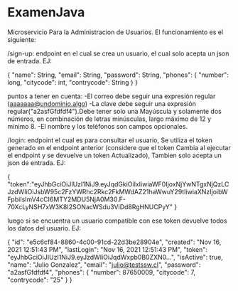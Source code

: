 # ExamenJava

Microservicio Para la Administracion de Usuarios. El funcionamiento es el siguiente:

/sign-up: endpoint en el cual se crea un usuario, el cual solo acepta un json de entrada. EJ:

{
"name": String,
"email": String,
"password": String,
"phones": 
{
"number": long,
"citycode": int,
"contrycode": String
}
}

puntos a tener en cuenta:
-El correo debe seguir una expresión regular (aaaaaaa@undominio.algo)
-La clave debe seguir una expresión regular("a2asfGfdfdf4").Debe tener solo una Mayúscula y solamente dos números, en combinación de letras minúsculas, largo máximo de 12 y mínimo 8.
-El nombre y los teléfonos son campos opcionales.


/login: endpoint el cual es para consultar el usuario, Se utiliza el token generado en el endpoint anterior (considere que el token Cambia al ejecutar el endpoint y se devuelve un token Actualizado), Tambien solo acepta un json de entrada. EJ:

{
   "token":"eyJhbGciOiJIUzI1NiJ9.eyJqdGkiOiIxIiwiaWF0IjoxNjYwNTgxNjQzLCJzdWIiOiJsbW95c2FzYWRhc2Rkc2FkMWdAZ21haWwuY29tIiwiaXNzIjoibWFpbiIsImV4cCI6MTY2MDU5NjA0M30.F-70XcLyNSH7xW3K8I2SONacWSdu3ViDd8RgHNUCPyY"
}

luego si se encuentra un usuario compatible con ese token devuelve todos los datos del usuario. EJ:

{
"id": "e5c6cf84-8860-4c00-91cd-22d3be28904e",
"created": "Nov 16, 2021 12:51:43 PM",
"lastLogin": "Nov 16, 2021 12:51:43 PM",
"token": "eyJhbGciOiJIUzI1NiJ9.eyJzdWIiOiJqdWxpb0B0ZXN0...",
"isActive": true,
"name": "Julio Gonzalez",
"email": "julio@testssw.cl",
"password": "a2asfGfdfdf4",
"phones":
{
"number": 87650009,
"citycode": 7,
"contrycode": "25"
}
}



